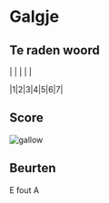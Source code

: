 # Galgje

## Te raden woord

| | | | |

|1|2|3|4|5|6|7|

## Score
![gallow](./images/2.png)

## Beurten
E fout
A
